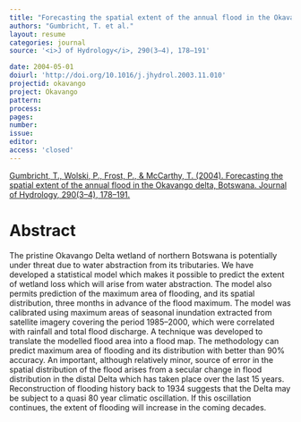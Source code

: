 ```yaml
---
title: "Forecasting the spatial extent of the annual flood in the Okavango delta, Botswana."
authors: "Gumbricht, T. et al."
layout: resume
categories: journal
source: '<i>J of Hydrology</i>, 290(3–4), 178–191'

date: 2004-05-01
doiurl: 'http://doi.org/10.1016/j.jhydrol.2003.11.010'
projectid: okavango
project: Okavango
pattern:
process:
pages:
number:
issue:
editor:
access: 'closed'
---
```


[Gumbricht, T., Wolski, P., Frost, P., & McCarthy, T. (2004). Forecasting the spatial extent of the annual flood in the Okavango delta, Botswana. Journal of Hydrology, 290(3–4), 178–191.](http://doi.org/10.1016/j.jhydrol.2003.11.010)

<h1 class='foot-description'>Abstract</h1>

The pristine Okavango Delta wetland of northern Botswana is potentially under threat due to water abstraction from its tributaries. We have developed a statistical model which makes it possible to predict the extent of wetland loss which will arise from water abstraction. The model also permits prediction of the maximum area of flooding, and its spatial distribution, three months in advance of the flood maximum. The model was calibrated using maximum areas of seasonal inundation extracted from satellite imagery covering the period 1985–2000, which were correlated with rainfall and total flood discharge. A technique was developed to translate the modelled flood area into a flood map. The methodology can predict maximum area of flooding and its distribution with better than 90% accuracy. An important, although relatively minor, source of error in the spatial distribution of the flood arises from a secular change in flood distribution in the distal Delta which has taken place over the last 15 years. Reconstruction of flooding history back to 1934 suggests that the Delta may be subject to a quasi 80 year climatic oscillation. If this oscillation continues, the extent of flooding will increase in the coming decades.
